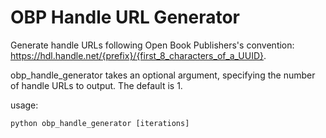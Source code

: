 # OBP Handle URL Generator

Generate handle URLs following Open Book Publishers's convention: https://hdl.handle.net/{prefix}/{first_8_characters_of_a_UUID}.

obp_handle_generator takes an optional argument, specifying the number of handle URLs to output. The default is 1.

usage: 
```
python obp_handle_generator [iterations]
```
